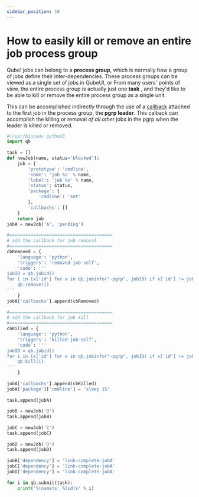 ```yaml
---
sidebar_position: 10
---
```


# How to easily kill or remove an entire job process group

Qube! jobs can belong to a **process group**, which is normally how a group of
jobs define their inter-dependencies.  These process groups can be viewed as a
single set of jobs in QubeUI, or  From many users' points of view, the entire
process group is actually just one **task** , and they'd like to be able to
kill or remove the entire process group as a single unit.

This can be accomplished indirectly through the use of a
[callback](/Callbacks) attached to the first job in the process
group, the **pgrp leader**. This calback can accomplish the killing or
removal  _of all other_  jobs in the pgrp when the leader is killed or
removed.

```py title="deletionCascade.py" showLineNumbers
#!/usr/bin/env python3
import qb
 
task = []
def newJob(name, status='blocked'):
    job = {
        'prototype': 'cmdline',
        'name': 'job %s' % name,
        'label': 'job %s' % name,
        'status': status,
        'package': {
            'cmdline': 'set'
        },
        'callbacks': []
    }
    return job
jobA = newJob('A', 'pending')
 
#=======================================
# add the callback for job removal
#=======================================
cbRemoved = {
    'language': 'python',
    'triggers': 'removed-job-self',
    'code': '''
jobID = qb.jobid()
for i in [x['id'] for x in qb.jobinfo("-pgrp", jobID) if x['id'] != jobID]:
    qb.remove(i)
'''
    }
jobA['callbacks'].append(cbRemoved)
 
#=======================================
# add the callback for job kill
#=======================================
cbKilled = {
    'language': 'python',
    'triggers': 'killed-job-self',
    'code': '''
jobID = qb.jobid()
for i in [x['id'] for x in qb.jobinfo("-pgrp", jobID) if x['id'] != jobID]:
    qb.kill(i)
'''
    }
 
jobA['callbacks'].append(cbKilled)
jobA['package']['cmdline'] = 'sleep 15'
 
task.append(jobA)
 
jobB = newJob('B')
task.append(jobB)
 
jobC = newJob('C')
task.append(jobC)
 
jobD = newJob('D')
task.append(jobD)
 
jobB['dependency'] = 'link-complete-jobA'
jobC['dependency'] = 'link-complete-jobA'
jobD['dependency'] = 'link-complete-jobA'
 
for i in qb.submit(task):
    print('%(name)s: %(id)s' % i)
```
